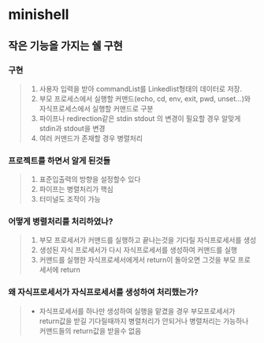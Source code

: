 # minishell
## 작은 기능을 가지는 쉘 구현
### 구현
> 1. 사용자 입력을 받아 commandList를 Linkedlist형태의 데이터로 저장.
> 2. 부모 프로세스에서 실행할 커맨드(echo, cd, env, exit, pwd, unset...)와 자식프로세스에서 실행할 커맨드로 구분
> 3. 파이프나 redirection같은 stdin stdout 의 변경이 필요할 경우 알맞게 stdin과 stdout을 변경
> 4. 여러 커맨드가 존재할 경우 병렬처리

### 프로젝트를 하면서 알게 된것들
> 1. 표준입출력의 방향을 설정할수 있다
> 2. 파이프는 병렬처리가 핵심
> 3. 터미널도 조작이 가능

### 어떻게 병렬처리를 처리하였나?
> 1. 부모 프로세서가 커맨드를 실행하고 끝나는것을 기다릴 자식프로세서를 생성
> 2. 생성된 자식 프로세서가 다시 자식프로세서를 생성하여 커맨드를 실행
> 3. 커맨드를 실행한 자식프로세서에게서 return이 돌아오면 그것을 부모 프로세서에 return

### 왜 자식프로세서가 자식프로세서를 생성하여 처리했는가?
> - 자식프로세서를 하나만 생성하여 실행을 맡겼을 경우 부모프로세서가 return값을 받길 기다릴때까지 병렬처리가 안되거나 병렬처리는 가능하나 커맨드들의 return값을 받을수 없음
